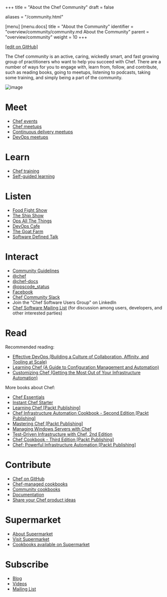 +++
title = "About the Chef Community"
draft = false

aliases = "/community.html"

[menu]
  [menu.docs]
    title = "About the Community"
    identifier = "overview/community/community.md About the Community"
    parent = "overview/community"
    weight = 10
+++    

[\[edit on
GitHub\]](https://github.com/chef/chef-web-docs/blob/master/chef_master/source/community.rst)

The Chef community is an active, caring, wickedly smart, and fast
growing group of practitioners who want to help you succeed with Chef.
There are a number of ways for you to engage with, learn from, follow,
and contribute, such as reading books, going to meetups, listening to
podcasts, taking some training, and simply being a part of the
community.

![image](/images/community.png)

Meet
====

-   [Chef events](https://events.chef.io/)
-   [Chef meetups](https://www.meetup.com/topics/opscode/)
-   [Continuous delivery
    meetups](https://www.meetup.com/topics/continuous-delivery/)
-   [DevOps meetups](https://www.meetup.com/topics/devops/)

Learn
=====

-   [Chef training](https://training.chef.io/)
-   [Self-guided learning](https://learn.chef.io/)

Listen
======

-   [Food Fight Show](http://foodfightshow.org)
-   [The Ship Show](http://theshipshow.com/)
-   [Ops All The Things](http://opsallthethings.com)
-   [DevOps Cafe](http://devopscafe.com)
-   [The Goat
    Farm](https://itunes.apple.com/us/podcast/the-goat-farm/id963113606?mt=2)
-   [Software Defined Talk](http://cote.io/sdt/)

Interact
========

-   [Community Guidelines](/community_guidelines/)
-   [@chef](https://twitter.com/chef)
-   [@chef-docs](https://twitter.com/chefdocs)
-   [@opscode_status](https://twitter.com/opscode_status)
-   [Facebook](https://www.facebook.com/getchefdotcom)
-   [Chef Community Slack](https://community-slack.chef.io/)
-   Join the "Chef Software Users Group" on LinkedIn
-   [Chef Software Mailing List](https://discourse.chef.io) (for
    discussion among users, developers, and other interested parties)

Read
====

Recommended reading:

-   [Effective DevOps (Building a Culture of Collaboration, Affinity,
    and Tooling at
    Scale)](http://shop.oreilly.com/product/0636920039846.do)
-   [Learning Chef (A Guide to Configuration Management and
    Automation)](http://shop.oreilly.com/product/0636920032397.do)
-   [Customizing Chef (Getting the Most Out of Your Infrastructure
    Automation)](http://shop.oreilly.com/product/0636920032984.do)

More books about Chef:

-   [Chef
    Essentials](https://www.packtpub.com/networking-and-servers/chef-essentials)
-   [Instant Chef
    Starter](https://www.packtpub.com/application-development/instant-chef-starter-instant)
-   [Learning Chef \[Packt
    Publishing\]](https://www.packtpub.com/networking-and-servers/learning-chef)
-   [Chef Infrastructure Automation Cookbook - Second Edition \[Packt
    Publishing\]](https://www.packtpub.com/networking-and-servers/chef-infrastructure-automation-cookbook-second-edition/)
-   [Mastering Chef \[Packt
    Publishing\]](https://www.packtpub.com/networking-and-servers/mastering-chef/)
-   [Managing Windows Servers with
    Chef](https://www.packtpub.com/networking-and-servers/managing-windows-servers-chef)
-   [Test-Driven Infrastructure with Chef, 2nd
    Edition](http://shop.oreilly.com/product/0636920030973.do)
-   [Chef Cookbook - Third Edition \[Packt
    Publishing\]](https://www.packtpub.com/networking-and-servers/chef-cookbook-third-edition)
-   [Chef: Powerful Infrastructure Automation \[Packt
    Publishing\]](https://www.packtpub.com/virtualization-and-cloud/chef-powerful-infrastructure-automation)

Contribute
==========

-   [Chef on GitHub](https://github.com/chef)
-   [Chef-managed cookbooks](https://github.com/chef-cookbooks)
-   [Community cookbooks](https://supermarket.chef.io)
-   [Documentation](https://github.com/chef/chef-web-docs)
-   [Share your Chef product ideas](https://www.chef.io/feedback/)

Supermarket
===========

-   [About Supermarket](/supermarket/)
-   [Visit Supermarket](https://supermarket.chef.io)
-   [Cookbooks available on
    Supermarket](https://supermarket.chef.io/cookbooks-directory)

Subscribe
=========

-   [Blog](https://blog.chef.io/)
-   [Videos](https://www.youtube.com/user/getchef)
-   [Mailing List](https://discourse.chef.io/)
